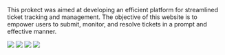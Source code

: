 This prokect was aimed at developing an efficient platform for streamlined ticket tracking and management. The objective of this website is to empower users to submit, monitor, and resolve tickets in a prompt and effective manner.

<img src="https://imgur.com/a/wwAm64E">


<img src="https://imgur.com/a/pjgjkXi">


<img src="https://imgur.com/a/BzPiRtK">



<img src="https://imgur.com/a/BB8L5vO">
